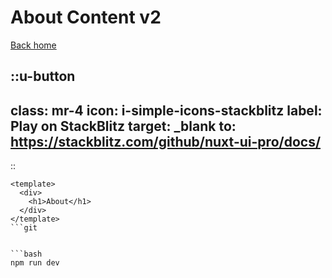 # About Content v2

[Back home](/)

::u-button
---
class: mr-4
icon: i-simple-icons-stackblitz
label: Play on StackBlitz
target: _blank
to: https://stackblitz.com/github/nuxt-ui-pro/docs/
---
::

```vue
<template>
  <div>
    <h1>About</h1>
  </div>
</template>
```git


```bash
npm run dev
```